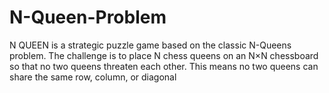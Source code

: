 # N-Queen-Problem
N QUEEN is a strategic puzzle game based on the classic N-Queens problem. The challenge is to place N chess queens on an N×N chessboard so that no two queens threaten each other. This means no two queens can share the same row, column, or diagonal
